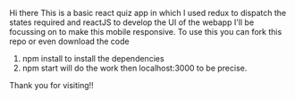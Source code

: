 Hi there
This is a basic react quiz app in which I used redux to dispatch the states required and reactJS to develop the UI of the webapp
I'll be focussing on to make this mobile responsive.
To use this you can fork this repo or even download the code

1. npm install to install the dependencies
2. npm start will do the work then localhost:3000 to be precise.

Thank you for visiting!!
